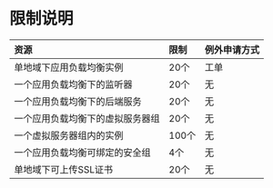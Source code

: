 # 限制说明

| 资源	| 限制	| 例外申请方式 |
| :- | :- | :- |
|单地域下应用负载均衡实例	|20个	|工单|
|一个应用负载均衡下的监听器	|20个	|无|
|一个应用负载均衡下的后端服务	|20个	|无|
|一个应用负载均衡下的虚拟服务器组	|20个	|无|
|一个虚拟服务器组内的实例	|100个	|无|
|一个应用负载均衡可绑定的安全组	|4个	|无|
|单地域下可上传SSL证书	|20个|	无|
